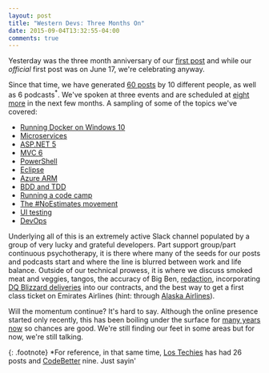 ```yaml
---
layout: post
title: "Western Devs: Three Months On"
date: 2015-09-04T13:32:55-04:00
comments: true
---
```


Yesterday was the three month anniversary of our [first post][1] and while our *official* first post was on June 17, we're celebrating anyway. 

Since that time, we have generated [60 posts](http://www.westerndevs.com/posts/) by 10 different people, as well as 6 podcasts<sup>*</sup>. We've spoken at three events and are scheduled at [eight more][4] in the next few months. A sampling of some of the topics we've covered:

* [Running Docker on Windows 10](http://www.westerndevs.com/getting-docker-running-on-windows-10/)
* [Microservices](http://www.westerndevs.com/microservices-a-gentle-introduction/)
* [ASP.NET 5](http://www.westerndevs.com/writing-custom-commands-for-dnx-with-asp-net-5-0/)
* [MVC 6](http://www.westerndevs.com/mvc-6-image-tag-helper/)
* [PowerShell](http://www.westerndevs.com/setting-up-an-iis-site-using-powershell/)
* [Eclipse](http://www.westerndevs.com/running-tomcat-apps-on-docker-through-eclipse/)
* [Azure ARM](http://www.westerndevs.com/using-azure-arm-to-deploy-a-docker-container/)
* [BDD and TDD](http://www.westerndevs.com/bdd-vs-tdd/)
* [Running a code camp](http://www.westerndevs.com/running-your-first-code-camp/)
* [The #NoEstimates movement](http://www.westerndevs.com/podcasts/podcast-no-estimates/)
* [UI testing](http://www.westerndevs.com/on-ui-testing/)
* [DevOps](http://www.westerndevs.com/podcasts/podcast-devops/)

Underlying all of this is an extremely active Slack channel populated by a group of very lucky and grateful developers. Part support group/part continuous psychotherapy, it is there where many of the seeds for our posts and podcasts start and where the line is blurred between work and life balance. Outside of our technical prowess, it is where we discuss smoked meat and veggies, tangos, the accuracy of Big Ben, [redaction](https://twitter.com/Dave_Paquette/status/626524178041024512), incorporating [DQ Blizzard deliveries](https://twitter.com/WesternDevs/status/618493359942860800) into our contracts, and the best way to get a first class ticket on Emirates Airlines (hint: through [Alaska Airlines](http://onemileatatime.boardingarea.com/2015/08/03/alaska-emirates-first-class/)).

Will the momentum continue? It's hard to say. Although the online presence started only recently, this has been boiling under the surface for [many years now](http://www.westerndevs.com/whoweare/) so chances are good. We're still finding our feet in some areas but for now, we're still talking.

{: .footnote}
*For reference, in that same time, [Los Techies][2] has had 26 posts and [CodeBetter][3] nine. Just sayin' <span class="fa fa-smile-o"></span>

[1]: http://www.westerndevs.com/mvc-6-cache-tag-helper/
[2]: http://lostechies.com
[3]: http://codebetter.com
[4]: http://www.westerndevs.com/wherewellbe/